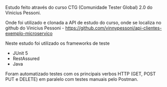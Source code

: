 Estudo feito através do curso CTG (Comunidade Tester Global) 2.0 do Vinicius Pessoni.

Onde foi utilizado e clonada a API de estudo do curso, onde se localiza no github do Vinicius Pessoni - https://github.com/vinnypessoni/api-clientes-exemplo-microservico

Neste estudo foi utilizado os frameworks de teste
- JUnit 5
- RestAssured
- Java

Foram automatizado testes com os principais verbos HTTP (GET, POST PUT e DELETE) em paralelo com testes manuais pelo Postman.
